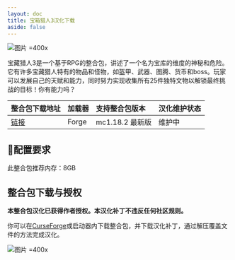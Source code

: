 ```yaml
---
layout: doc
title: 宝箱猎人3汉化下载
aside: false
---
```


![图片 =400x](https://www.bisecthosting.com/images/CF/Vault_Hunters/BH_VH_Screenshot4.webp)

宝藏猎人3是一个基于RPG的整合包，讲述了一个名为宝库的维度的神秘和危险。它有许多宝藏猎人特有的物品和怪物，如盔甲、武器、图腾、货币和boss。玩家可以发展自己的天赋和能力，同时努力实现收集所有25件独特文物以解锁最终挑战的目标！你有能力吗？

<DownloadLinks :methods="[
  { id: 'lanzou', text: '下载汉化', icon: '/imgs/svg/lanzou.svg', link: 'https://vmhanhuazu.lanzoui.com/s/the-Vault-03' },
  { id: 'bilibili', text: '专栏介绍', icon: '/imgs/svg/bilibili.svg', link: 'https://www.bilibili.com/read/cv20450312' },
  { id: 'curseforge', text: 'i18n自动汉化更新模组', icon: '/imgs/svg/curseforge.svg', link: 'https://www.curseforge.com/api/v1/mods/297404/files/6351071/download' },
  { id: 'lazy', text: '懒汉下载', icon: '/imgs/lazydl.png', link: 'https://vmhanhuazu.lanzoui.com/s/the-Vault-03' }
]" />

| 整合包下载地址                                                              | 加载器 | 支持整合包版本  | 汉化维护状态 |
| :-------------------------------------------------------------------------- | :----- | :-------------- | :----------- |
| [链接](https://www.curseforge.com/minecraft/modpacks/vault-hunters-1-18-2/) | Forge  | mc1.18.2 最新版 | 维护中       |

## 🔧配置要求

此整合包推荐内存：8GB

## 整合包下载与授权

**本整合包汉化已获得作者授权。本汉化补丁不违反任何社区规则。**

你可以在[CurseForge](https://www.curseforge.com/minecraft/modpacks/vault-hunters-1-18-2)或启动器内下载整合包，并下载汉化补丁，通过解压覆盖文件的方法完成汉化。

![图片 =400x](/imgs/authorization/vault.jpg)

<DocSupport />
